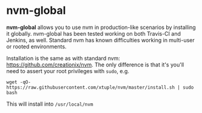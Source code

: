 # nvm-global

**nvm-global** allows you to use nvm in production-like scenarios by
installing it globally. nvm-global has been tested working on both Travis-CI and
Jenkins, as well. Standard nvm has known difficulties working in multi-user or
rooted environments.


Installation is the same as with standard nvm: <https://github.com/creationix/nvm>.
The only difference is that it's you'll need to assert your root privileges with
`sudo`, e.g.

    wget -qO- https://raw.githubusercontent.com/xtuple/nvm/master/install.sh | sudo bash

This will install into `/usr/local/nvm`
